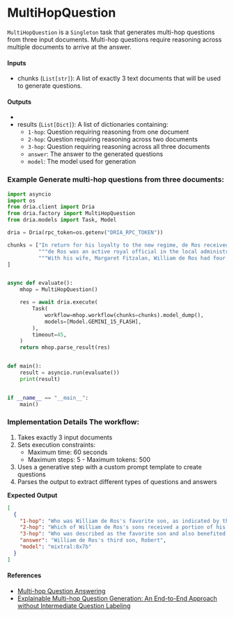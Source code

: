 # MultiHopQuestion 

`MultiHopQuestion` is a `Singleton` task that generates multi-hop questions from three input documents. 
Multi-hop questions require reasoning across multiple documents to arrive at the answer. 

#### Inputs 
- chunks (`List[str]`): A list of exactly 3 text documents that will be used to generate questions. 

#### Outputs 
- 
- results (`List[Dict]`): A list of dictionaries containing:
  - `1-hop`: Question requiring reasoning from one document 
  - `2-hop`: Question requiring reasoning across two documents 
  - `3-hop`: Question requiring reasoning across all three documents
  - `answer`: The answer to the generated questions 
  - `model`: The model used for generation 
  
### Example Generate multi-hop questions from three documents: 

```python
import asyncio
import os
from dria.client import Dria
from dria.factory import MultiHopQuestion
from dria.models import Task, Model

dria = Dria(rpc_token=os.getenv("DRIA_RPC_TOKEN"))

chunks = ["In return for his loyalty to the new regime, de Ros received extensive royal patronage. This included lands, grants, wardships and the right to arrange the wards' marriages. De Ros performed valuable service as an advisor and ambassador (perhaps most importantly to Henry, who was often in a state of near-penury; de Ros was a wealthy man, and regularly loaned the crown large amounts of money). Important as he was in government and the regions, de Ros was unable to avoid the tumultuous regional conflicts and feuds which were rife at this time. In 1411 he was involved in a land dispute with a powerful Lincolnshire neighbour, and narrowly escaped an ambush; he sought and received redress in parliament. Partly because of de Ros's restraint in not seeking the severe penalties available to him, he was described by a 20th-century historian as a particularly wise and forbearing figure for his time.",
          """de Ros was an active royal official in the local administration and became a leading member of political society in the north Midlands and Yorkshire, where he regularly headed royal commissions.[49] He was frequently appointed a justice of the peace, particularly in Leicestershire.[50] De Ros's service to the crown was not confined to the regions; in 1401, he directed the king's attempts to increase the royal income. He was appointed Henry's negotiator with the House of Commons, to persuade the Commons to agree to a subsidy for the king's intended invasion of Scotland later that summer. De Ros and the Commons representatives met in Westminster's refectory. Emphasising "favourable consideration"[49] the Commons would receive from the king, he played heavily on the king's expenses in defending the Welsh and Scottish Marches.[49] Each party was wary of the other; the king did not wish to set a precedent, and the Commons were traditionally wary of the House of Lords.[51] Six years later, de Ros played much the same role—with the Duke of York and the Archbishop of Canterbury, on a committee hearing the Commons' complaints. The result of these discussions was an altercation in which the Commons, reports the parliament roll, were "hugely disturbed".[52] This disturbance, according to J. H. Wylie, was probably the result of something de Ros said[52] and would account for the Commons' reluctance to meet him or his committee. De Ros's remit was to persuade the Commons to grant as substantial a tax—in exchange for as few liberties granted—as possible.[53] An experienced parliamentarian, he attended most parliaments from 1394 to 1413.[20]""",
          """With his wife, Margaret Fitzalan, William de Ros had four sons:[127] John, Thomas, Robert and Richard. They also had four daughters: Beatrice, Alice, Margaret and Elizabeth.[128][note 19] De Ros also had an illegitimate son, John, by a now-unknown woman.[129] Charles de Ross suggests that he "provides full confirmation of what the scanty evidence as to the character of his earlier career suggests, that de Ros was a man of just and equitable temperament"[130] by the nature and extent of his bequests. His heir, John, inherited his father's lordship and patrimony and his armour and a gold sword. His third son, Robert—whom Ross describes as "evidently his favourite"[129]—also inherited a quantity of land.[129] De Ros made this provision for Robert from John's patrimony, a decision described by G. L. Harriss as "overrid[ing] both family duty and convention".[127] His younger three sons (Thomas, Robert, and Richard) received a third of de Ros's goods among them; Thomas, traditional for a younger son, was intended for an ecclesiastical career. Margaret received another third of his goods. His illegitimate son, John, received £40 towards his upkeep. Loyal retainers received benefices, and de Ros's "humbler dependents"—for instance, the poor on his Lincolnshire estates—received often-massive sums among them.[note 20] His executors—one of whom was his heir, John—received £20 each for their services.[119] De Ros was buried in Belvoir Priory, and an alabaster effigy was erected in St Mary the Virgin's Church, Bottesford,[131] on the right side of the altar. Seven years later, after his death at Baugé, an effigy of his son John was placed on the left.[132] De Ros left £400 to pay ten chaplains for eight years to educate his sons.[133]"""
]


async def evaluate():
    mhop = MultiHopQuestion()

    res = await dria.execute(
        Task(
            workflow=mhop.workflow(chunks=chunks).model_dump(),
            models=[Model.GEMINI_15_FLASH],
        ),
        timeout=45,
    )
    return mhop.parse_result(res)


def main():
    result = asyncio.run(evaluate())
    print(result)


if __name__ == "__main__":
    main()
```

### Implementation Details The workflow: 
1. Takes exactly 3 input documents
2. Sets execution constraints: 
   - Maximum time: 60 seconds 
   - Maximum steps: 5 - Maximum tokens: 500
3. Uses a generative step with a custom prompt template to create questions 
4. Parses the output to extract different types of questions and answers 

**Expected Output**

```json
[
  {
    "1-hop": "Who was William de Ros's favorite son, as indicated by the land he inherited?",
    "2-hop": "Which of William de Ros's sons received a portion of his patrimony, overriding family duty and convention, according to G. L. Harriss?",
    "3-hop": "Who was described as the favorite son and also benefited from his father's decision to override family duty and convention regarding the inheritance, as mentioned by both Charles de Ross and G. L. Harriss?",
    "answer": "William de Ros's third son, Robert",
    "model": "mixtral:8x7b"
  }
]
```

#### References 
- [Multi-hop Question Answering](https://arxiv.org/abs/1809.09600) 
- [Explainable Multi-hop Question Generation: An End-to-End Approach without Intermediate Question Labeling](https://arxiv.org/pdf/2404.00571)